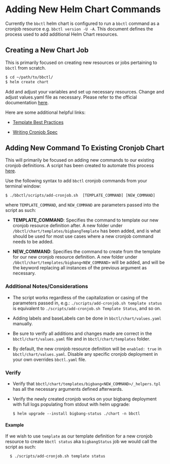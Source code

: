 # Adding New Helm Chart Commands

Currently the `bbctl` helm chart is configured to run a `bbctl` command as a cronjob resource e.g. `bbctl version -U -A`.
This document defines the process used to add additional Helm Chart resources.


## Creating a New Chart Job


  This is primarily focused on creating new resources or jobs pertaining to `bbctl` from scratch.

  ```bash
  $ cd ~/path/to/bbctl/
  $ helm create chart
  ```

 Add and adjust your variables and set up necessary resources. Change and adjust values.yaml file as necessary.
 Please refer to the official documentation [here](https://helm.sh/docs/helm/helm_create/).
 
 Here are some additional helpful links: 

- [Template Best Practices](https://helm.sh/docs/chart_best_practices/templates/)

- [Writing Cronjob Spec](https://kubernetes.io/docs/concepts/workloads/controllers/cron-jobs/#writing-a-cronjob-spec)


## Adding New Command To Existing Cronjob Chart


  This will primarily be focused on adding new commands to our existing cronjob definitions.
  A script has been created to automate this process [here](/scripts/add-cronjob.sh).


Use the following syntax to add `bbctl` cronjob commands from your terminal window:

```
$ ./bbctl/scripts/add-cronjob.sh  [TEMPLATE_COMMAND] [NEW_COMMAND]
```

where `TEMPLATE_COMMAND`, and `NEW_COMMAND` are parameters passed into the script as such:

* __TEMPLATE_COMMAND__: Specifies the command to template our new cronjob resource definition after. A new folder under `/bbctl/chart/templates/bigbangTemplate` has been added, and is what should be used for most use cases where a new cronjob command needs to be added.

* __NEW_COMMAND__: Specifies the command to create from the template for our new cronjob resource definition. A new folder under `/bbctl/chart/templates/bigbang<NEW_COMMAND>` will be added, and will be the keyword replacing all instances of the previous argument as necessary. 


### Additional Notes/Considerations


- The script works regardless of the capitalization or casing of the parameters passed in, e.g.:
    `./scripts/add-cronjob.sh template status` is equivalent to `./scripts/add-cronjob.sh Template Status`, and so on.

- Adding labels and baseLabels can be done in `bbctl/chart/values.yaml` manually.

- Be sure to verify all additions and changes made are correct in the `bbctl/chart/values.yaml` file and in `bbctl/chart/templates` folder.

- By default, the new cronjob resource definition will be `enabled: true` in `bbctl/chart/values.yaml`. Disable any specific cronjob deployment in your own overrides `bbctl.yaml` file.


### Verify


- Verify that `bbctl/chart/templates/bigbang<NEW_COMMAND>/_helpers.tpl` has all the necessary arguments defined afterwards.

- Verify the newly created cronjob works on your bigbang deployment with full logs populating from stdout with helm upgrade:

      $ helm upgrade --install bigbang-status ./chart -n bbctl


#### Example


If we wish to use `template` as our template definition for a new cronjob resource to create `bbctl status` aka `bigbangStatus` job we would call the script as such:

      $ ./scripts/add-cronjob.sh template status

